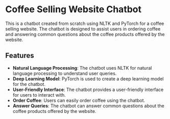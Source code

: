 # Coffee Selling Website Chatbot

This is a chatbot created from scratch using NLTK and PyTorch for a coffee selling website. The chatbot is designed to assist users in ordering coffee and answering common questions about the coffee products offered by the website.

## Features

- **Natural Language Processing**: The chatbot uses NLTK for natural language processing to understand user queries.
- **Deep Learning Model**: PyTorch is used to create a deep learning model for the chatbot.
- **User-Friendly Interface**: The chatbot provides a user-friendly interface for users to interact with.
- **Order Coffee**: Users can easily order coffee using the chatbot.
- **Answer Queries**: The chatbot can answer common questions about the coffee products offered by the website.


